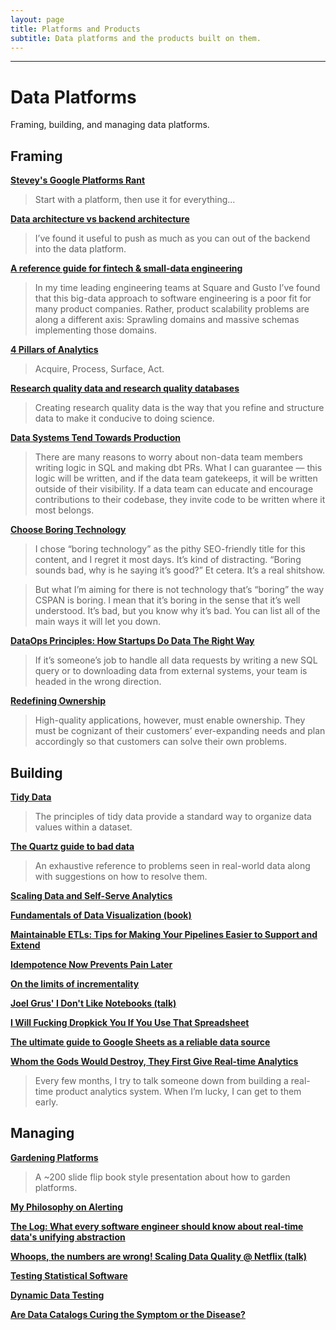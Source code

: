 ```yaml
---
layout: page
title: Platforms and Products
subtitle: Data platforms and the products built on them.
---
```


---

# Data Platforms
Framing, building, and managing data platforms.

## Framing

[**Stevey's Google Platforms Rant**](https://gist.github.com/chitchcock/1281611)

> Start with a platform, then use it for everything...

[**Data architecture vs backend architecture**](https://erikbern.com/2019/01/10/data-architecture-vs-backend-architecture.html)

> I’ve found it useful to push as much as you can out of the backend into the data platform.

[**A reference guide for fintech & small-data engineering**](https://medium.com/dangerous-engineering/a-reference-guide-for-fintech-small-data-engineering-bd65b9796d90)

> In my time leading engineering teams at Square and Gusto I’ve found that this big-data approach to software engineering is a poor fit for many product companies. Rather, product scalability problems are along a different axis: Sprawling domains and massive schemas implementing those domains.

[**4 Pillars of Analytics**](https://medium.com/analytics-and-data/4-pillars-of-analytics-1ee79e2e5f5f)

> Acquire, Process, Surface, Act.

[**Research quality data and research quality databases**](https://simplystatistics.org/posts/2019-05-29-research-quality-data-and-research-quality-databases/)

> Creating research quality data is the way that you refine and structure data to make it conducive to doing science.

[**Data Systems Tend Towards Production**](https://ian-macomber.medium.com/data-systems-tend-towards-production-be5a86f65561)

> There are many reasons to worry about non-data team members writing logic in SQL and making dbt PRs. What I can guarantee — this logic will be written, and if the data team gatekeeps, it will be written outside of their visibility. If a data team can educate and encourage contributions to their codebase, they invite code to be written where it most belongs.

[**Choose Boring Technology**](http://boringtechnology.club/)

> 	I chose “boring technology” as the pithy SEO-friendly title for this content, and I regret it most days. It’s kind of distracting. “Boring sounds bad, why is he saying it’s good?” Et cetera. It’s a real shitshow.

> But what I’m aiming for there is not technology that’s “boring” the way CSPAN is boring. I mean that it’s boring in the sense that it’s well understood. It’s bad, but you know why it’s bad. You can list all of the main ways it will let you down.

[**DataOps Principles: How Startups Do Data The Right Way**](https://retina.ai/blog/dataops-principles/)

> If it’s someone’s job to handle all data requests by writing a new SQL query or to downloading data from external systems, your team is headed in the wrong direction.

[**Redefining Ownership**](https://cacrawford.org/posts/2022-02-24-redefining-ownership/)

> High-quality applications, however, must enable ownership. They must be cognizant of their customers’ ever-expanding needs and plan accordingly so that customers can solve their own problems.

## Building

[**Tidy Data**](https://cran.r-project.org/web/packages/tidyr/vignettes/tidy-data.html)

> The principles of tidy data provide a standard way to organize data values within a dataset.

[**The Quartz guide to bad data**](https://github.com/Quartz/bad-data-guide)

> An exhaustive reference to problems seen in real-world data along with suggestions on how to resolve them.

[**Scaling Data and Self-Serve Analytics**](https://www.conordewey.com/blog/scaling-self-serve-analytics/)

[**Fundamentals of Data Visualization (book)**](https://serialmentor.com/dataviz/index.html)

[**Maintainable ETLs: Tips for Making Your Pipelines Easier to Support and Extend**](https://multithreaded.stitchfix.com/blog/2019/05/21/maintainable-etls/)

[**Idempotence Now Prevents Pain Later**](https://ericlathrop.com/2021/04/idempotence-now-prevents-pain-later/)

[**On the limits of incrementality**](https://discourse.getdbt.com/t/on-the-limits-of-incrementality/303)

[**Joel Grus' I Don't Like Notebooks (talk)**](https://www.youtube.com/watch?v=7jiPeIFXb6U)

[**I Will Fucking Dropkick You If You Use That Spreadsheet**](https://ludic.mataroa.blog/blog/i-will-fucking-dropkick-you-if-you-use-that-spreadsheet/)

[**The ultimate guide to Google Sheets as a reliable data source**](https://towardsdatascience.com/google-sheet-data-warehouse-c22bb2cce4b0)

[**Whom the Gods Would Destroy, They First Give Real-time Analytics**](https://mcfunley.com/whom-the-gods-would-destroy-they-first-give-real-time-analytics)

> Every few months, I try to talk someone down from building a real-time product analytics system. When I’m lucky, I can get to them early.

## Managing

[**Gardening Platforms**](https://komoroske.com/gardening-platforms/)

> A ~200 slide flip book style presentation about how to garden platforms.

[**My Philosophy on Alerting**](https://docs.google.com/document/d/199PqyG3UsyXlwieHaqbGiWVa8eMWi8zzAn0YfcApr8Q/edit#)

[**The Log: What every software engineer should know about real-time data's unifying abstraction**](https://engineering.linkedin.com/distributed-systems/log-what-every-software-engineer-should-know-about-real-time-datas-unifying)

[**Whoops, the numbers are wrong! Scaling Data Quality @ Netflix (talk)**](https://youtu.be/fXHdeBnpXrg)

[**Testing Statistical Software**](https://www.alexpghayes.com/blog/testing-statistical-software)

[**Dynamic Data Testing**](https://blog.anomalo.com/dynamic-data-testing-f831435dba90)

[**Are Data Catalogs Curing the Symptom or the Disease?**](https://kaminsky.rocks/2020/12/are-data-catalogs-curing-the-symptom-or-the-disease/)
